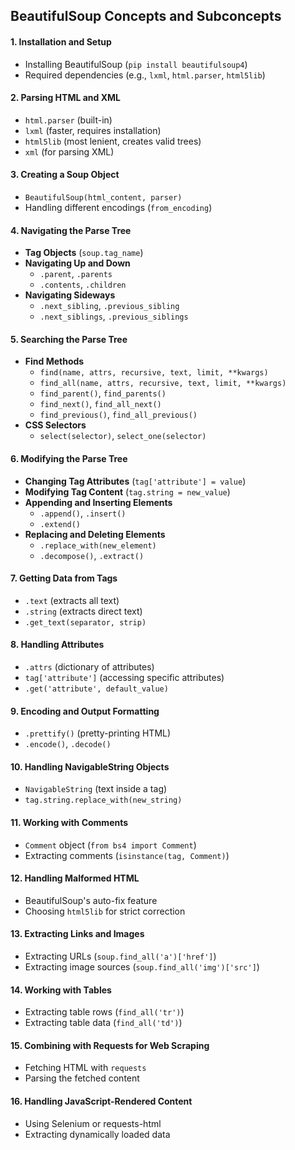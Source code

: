 ## BeautifulSoup Concepts and Subconcepts  

#### **1. Installation and Setup**  
- Installing BeautifulSoup (`pip install beautifulsoup4`)  
- Required dependencies (e.g., `lxml`, `html.parser`, `html5lib`)  

#### **2. Parsing HTML and XML**  
- `html.parser` (built-in)  
- `lxml` (faster, requires installation)  
- `html5lib` (most lenient, creates valid trees)  
- `xml` (for parsing XML)  

#### **3. Creating a Soup Object**  
- `BeautifulSoup(html_content, parser)`  
- Handling different encodings (`from_encoding`)  

#### **4. Navigating the Parse Tree**  
- **Tag Objects** (`soup.tag_name`)  
- **Navigating Up and Down**  
  - `.parent`, `.parents`  
  - `.contents`, `.children`  
- **Navigating Sideways**  
  - `.next_sibling`, `.previous_sibling`  
  - `.next_siblings`, `.previous_siblings`  

#### **5. Searching the Parse Tree**  
- **Find Methods**  
  - `find(name, attrs, recursive, text, limit, **kwargs)`  
  - `find_all(name, attrs, recursive, text, limit, **kwargs)`  
  - `find_parent()`, `find_parents()`  
  - `find_next()`, `find_all_next()`  
  - `find_previous()`, `find_all_previous()`  
- **CSS Selectors**  
  - `select(selector)`, `select_one(selector)`  

#### **6. Modifying the Parse Tree**  
- **Changing Tag Attributes** (`tag['attribute'] = value`)  
- **Modifying Tag Content** (`tag.string = new_value`)  
- **Appending and Inserting Elements**  
  - `.append()`, `.insert()`  
  - `.extend()`  
- **Replacing and Deleting Elements**  
  - `.replace_with(new_element)`  
  - `.decompose()`, `.extract()`  

#### **7. Getting Data from Tags**  
- `.text` (extracts all text)  
- `.string` (extracts direct text)  
- `.get_text(separator, strip)`  

#### **8. Handling Attributes**  
- `.attrs` (dictionary of attributes)  
- `tag['attribute']` (accessing specific attributes)  
- `.get('attribute', default_value)`  

#### **9. Encoding and Output Formatting**  
- `.prettify()` (pretty-printing HTML)  
- `.encode()`, `.decode()`  

#### **10. Handling NavigableString Objects**  
- `NavigableString` (text inside a tag)  
- `tag.string.replace_with(new_string)`  

#### **11. Working with Comments**  
- `Comment` object (`from bs4 import Comment`)  
- Extracting comments (`isinstance(tag, Comment)`)  

#### **12. Handling Malformed HTML**  
- BeautifulSoup's auto-fix feature  
- Choosing `html5lib` for strict correction  

#### **13. Extracting Links and Images**  
- Extracting URLs (`soup.find_all('a')['href']`)  
- Extracting image sources (`soup.find_all('img')['src']`)  

#### **14. Working with Tables**  
- Extracting table rows (`find_all('tr')`)  
- Extracting table data (`find_all('td')`)  

#### **15. Combining with Requests for Web Scraping**  
- Fetching HTML with `requests`  
- Parsing the fetched content  

#### **16. Handling JavaScript-Rendered Content**  
- Using Selenium or requests-html  
- Extracting dynamically loaded data  
